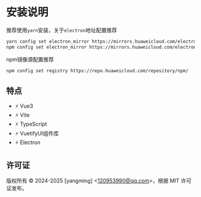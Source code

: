 # 安装说明
推荐使用`yarn`安装，关于`electron`地址配置推荐
```bash
yarn config set electron_mirror https://mirrors.huaweicloud.com/electron/
npm config set electron_mirror https://mirrors.huaweicloud.com/electron/
```
npm镜像源配置推荐
```bash
npm config set registry https://repo.huaweicloud.com/repository/npm/
```

## 特点

- ⚡️ Vue3
- ⚡️ Vite
- ⚡️ TypeScript
- ⚡️ VuetifyUI组件库
- ⚡️ Electron

## 许可证

版权所有 © 2024-2025 [yangming] <[120953990@qq.com](mailto:120953990@qq.com)>，根据 MIT 许可证发布。
